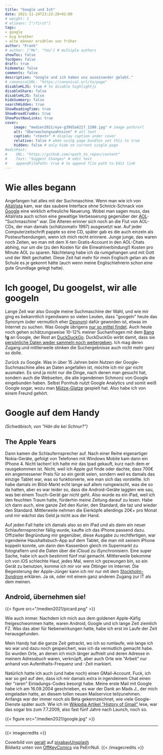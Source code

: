```yaml
---
title: "Google und Ich"
date: 2021-11-24T23:23:28+01:00
# weight: 1
# aliases: ["/first"]
tags:
- google
- big brother
- alte männer erzählen von früher
author: "Frank"
# author: ["Me", "You"] # multiple authors
showToc: false
TocOpen: false
draft: true
hidemeta: false
comments: false
description: "Google und ich haben uns auseinander gelebt."
# canonicalURL: "https://canonical.url/to/page"
disableHLJS: true # to disable highlightjs
disableShare: false
disableHLJS: false
hideSummary: false
searchHidden: true
ShowReadingTime: true
ShowBreadCrumbs: true
ShowPostNavLinks: true
cover:
    image: "medien2021/eye-g39d5a6217_1280.jpg" # image path/url
    alt: "Überwachungswahnsinn" # alt text
    caption: "<text>" # display caption under cover
    relative: false # when using page bundles set this to true
    hidden: false # only hide on current single page
#editPost:
#    URL: "https://github.com/<path_to_repo>/content"
#    Text: "Suggest Changes" # edit text
#    appendFilePath: true # to append file path to Edit link
---
```

# Wie alles begann

Angefangen hat alles mit der Suchmaschine. Wenn man wie ich von [AltaVista](https://de.wikipedia.org/wiki/AltaVista) kam, war das saubere Interface ohne Schnick-Schnack von [Google](https://de.wikipedia.org/wiki/Google) eine wirklich erfreuliche Neuerung. Wobei man sagen muss, das AltaVista auch schon eine gewaltige Verbesserung gegenüber der [AOL](https://de.wikipedia.org/wiki/AOL)-"Suchmaschine" war. Die Älteren erinner sich noch an die Flut von AOL-CDs, der man damals (schätzomativ 1997) ausgesetzt war. Auf jeder Computerzeitschrift pappte so eine CD, später gab es die auch einzeln als Postwurfsendungen, wenn ich mich recht erinnere. Junge junge, das waren noch Zeiten, wo man mit dem X-ten Gratis-Account in den AOL-Chats abhing, nur um die (zu den Kosten für die Einwahlverbindung!) Kosten pro Minute AOL zu sparen. Nächtelang habe ich da rumgehangen und mit Gott und der Welt gechattet. Diese Zeit hat mehr für mein Englisch getan als die Schule es je gekonnt hätte (auch wenn meine Englischlehrerin schon eine gute Grundlage gelegt hatte).

# Ich googel, Du googelst, wir alle googeln

Lange Zeit war also Google meine Suchmaschine der Wahl, und wie mir ging es bekanntlich irgendwann so vielen Leuten, dass "googeln" heute das Synonym (oder vermutlich eher [Deonym](https://de.wikipedia.org/wiki/Deonomastik)) dafür geworden ist, etwas im Internet zu suchen. Was Google übrigens [nur so mittel findet](https://de.wiktionary.org/wiki/googeln). Auch heute noch gehen schätzungsweise 10-12% meiner Suchanfragen mit dem [Bang](https://duckduckgo.com/bang) **!g** an Google, der Rest an [DuckDuckGo](https://duckduckgo.com/about). DuckDuckGo wirbt damit, dass sie [persönliche Daten weder sammeln noch weitergeben](https://duckduckgo.com/privacy). Ich mag deren Zugang und mittlerweile stinken die Suchergebnisse auch nicht mehr ganz so dolle.

Zurück zu Google. Was in über 15 Jahren beim Nutzen der Google-Suchmaschine alles an Daten angefallen ist, möchte ich mir gar nicht ausmalen. Es sind ja nicht nur die Dinge, nach denen man gesucht hat, sondern auch die Webseiten, die alle irgendeinen Schmonz von Google eingebunden haben. Selbst Pornhub nutzt Google Analytics und somit weiß Google sogar, wozu man [Mütze-Glatze](https://www.dailymotion.com/video/x6h5x) gespielt hat. Also habe ich von einem Freund gehört.

# Google auf dem Handy
*(Schwäbisch, von "Hän die kei Schnur?")*
## The Apple Years

Dann kamen die Schlaufernsprecher auf. Nach einer Reihe eigenartiger Nokia-Geräte, gefolgt von Telefonen mit Windows Mobile kam dann ein IPhone 4. Nicht lachen! Ich hatte mir das Ipad gekauft, kurz nach dem er rausgekommen ist. Nicht, weil ich Apple gut finde oder dachte, dass 700€ ein angemessener Preis für so ein gerät seien, sondern weil es damals das einzige Tablet war, was so funktionierte, wie man sich das vorstellte. Ich habe damals im Blöd-Markt echt lange auf allem rumgewischt, was die so da hatten, aber es war leider so, dass die Android-Geräte laggten wie sau, was bei einem Touch-Gerät gar nicht geht. Also wurde es ein iPad, weil ich den feuchten Traum hatte, fürderhin meine Zeitung darauf zu lesen. Habe ich dann auch, eine ganze Zeit den Kurier, den Standard, die taz und wieder den Standard. Mittlerweile nehmen die Eierköpfe allerdings 20€+ pro Monat und mir wächst das Geld ja nicht aus der Hand.

Auf jeden Fall hatte ich damals also so ein iPad und als dann ein neuer Schlaufernsprecher fällig wurde, kaufte ich das iPhone passend dazu. Offizieller Begründung mir gegenüber, diese Ausgabe zu rechtfertigen, war irgendeine Haushaltsbuch-App auf dem Tablet, die man mit seinem iPhone koppeln konnte, um dann den Kassenbon gleich im Supermarkt zu fotografiern und die Daten über die iCloud zu iSynchronisiern. Eine super Sache, habe ich auch bestimmt fünf mal gemacht. Mittlerweile bekomme ich von iOS schlechte Haut, jedes Mal, wenn ich gezwungen bin, so ein Gerät zu benutzen, komme ich mir vor wie Öttinger im Internet. Die Begeisterung der Apple-Jünger kann ich mir nur mit dem [Stockholm-Syndrom](https://de.wikipedia.org/wiki/Stockholm-Syndrom) erklären. Ja ok, oder mit einem ganz anderen Zugang zur IT als dem meinen.

## Android, übernehmen sie!

{{< figure src="/medien2021/picard.png" >}}

Wie auch immer. Nachdem ich mich aus dem goldenen Apple-Käfig freigeschwommen hatte, waren Android, Google und ich lange Zeit ziemlich FZ. Was das aber für Nebenwirkungen hatte, habe ich erst im Laufe der Zeit herausgefunden.

Mein Handy hat die ganze Zeit getrackt, wo ich so rumlaufe, wie lange ich wo war und dazu noch gespeichert, was ich da vermutlich gemacht habe. So wurden Orte, an denen ich mich länger aufhielt und deren Adresse in meinem Adressbuch waren, verknüpft, aber auch Orte wie "Arbeit" nur anhand von Aufenthalts-Frequenz und -Zeit markiert.

Natürlich hatte ich auch (und habe noch) einen GMail-Account. Fuck, ich war so geil auf den, dass ich mir damals extra in irgendeinem Chat einen der "raren" Einladungs-Codes besorgt habe. Meine erste Mail mit Google habe ich am 16.09.2004 geschrieben, es war der Dank an Mads J., der mich eingeladen hatte, an diesem tollen neuen Mailservice teilzunehmen. Anfangs war der immer noch als Beta gekennzeichnet, wie viele Google-Dienste später auch. Wie ich im [Wikipdia Artikel "History of Gmail"](https://en.wikipedia.org/wiki/History_of_Gmail) lese, war das sogar bis zum 7.7.2009, also fast fünf Jahre nach Launch, noch so.


{{< figure src="/medien2021/google.jpg" >}}

---

{{< imagecredits >}}

Coverbild von <a href="https://pixabay.com/users/geralt-9301/">geralt</a> auf <a href="https://pixabay.com/images/id-1686932/">pixabayUnsplash</a>
<br>
Bildwitz unten von <a href="https://www.patreon.com/Offkeycomics">OffKeyComics</a> via PeErrNull.
{{< /imagecredits >}}
